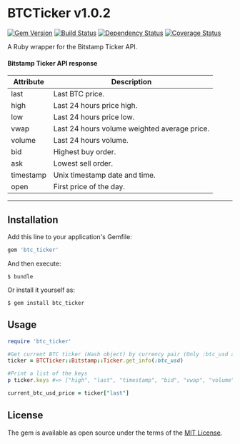 # BTCTicker  v1.0.2

[![Gem Version](https://badge.fury.io/rb/btc_ticker.svg)](https://badge.fury.io/rb/btc_ticker)
[![Build Status](https://travis-ci.org/ironbyte/btc_ticker.svg?branch=master)](https://travis-ci.org/ironbyte/btc_ticker)
[![Dependency Status](https://gemnasium.com/badges/github.com/ironbyte/btc_ticker.svg)](https://gemnasium.com/github.com/ironbyte/btc_ticker)
[![Coverage Status](https://coveralls.io/repos/github/ironbyte/btc_ticker/badge.svg?branch=master)](https://coveralls.io/github/ironbyte/btc_ticker?branch=master)

A Ruby wrapper for the Bitstamp Ticker API.

#### Bitstamp Ticker API response
Attribute   | Description
------------|----------------------------------------------------
last        | Last BTC price.
high        | Last 24 hours price high.
low         | Last 24 hours price low.
vwap        | Last 24 hours volume weighted average price.
volume      | Last 24 hours volume.
bid         | Highest buy order.
ask         | Lowest sell order.
timestamp   | Unix timestamp date and time.
open        | First price of the day.
----------------------------------------------------------------

## Installation

Add this line to your application's Gemfile:

```ruby
gem 'btc_ticker'
```

And then execute:

    $ bundle

Or install it yourself as:

    $ gem install btc_ticker

## Usage

```ruby
require 'btc_ticker'

#Get current BTC ticker (Hash object) by currency pair (Only :btc_usd and :btc_eur pairs are supported)
ticker = BTCTicker::Bitstamp::Ticker.get_info(:btc_usd)

#Print a list of the keys
p ticker.keys #=> ["high", "last", "timestamp", "bid", "vwap", "volume", "low", "ask", "open"]

current_btc_usd_price = ticker["last"]
```

## License

The gem is available as open source under the terms of the [MIT License](http://opensource.org/licenses/MIT).

